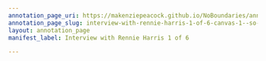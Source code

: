 ```yaml
---
annotation_page_uri: https://makenziepeacock.github.io/NoBoundaries/annotations/interview-with-rennie-harris-1-of-6-canvas-1--so-you-re-not-allowed--.json
annotation_page_slug: interview-with-rennie-harris-1-of-6-canvas-1--so-you-re-not-allowed--
layout: annotation_page
manifest_label: Interview with Rennie Harris 1 of 6

---
```

